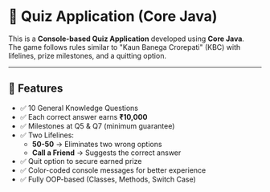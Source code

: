 # 🎯 Quiz Application (Core Java)

This is a **Console-based Quiz Application** developed using **Core Java**.  
The game follows rules similar to "Kaun Banega Crorepati" (KBC) with lifelines, prize milestones, and a quitting option.

---

## 🚀 Features
- ✅ 10 General Knowledge Questions  
- ✅ Each correct answer earns **₹10,000**  
- ✅ Milestones at Q5 & Q7 (minimum guarantee)  
- ✅ Two Lifelines:
  - **50-50** → Eliminates two wrong options
  - **Call a Friend** → Suggests the correct answer  
- ✅ Quit option to secure earned prize  
- ✅ Color-coded console messages for better experience  
- ✅ Fully OOP-based (Classes, Methods, Switch Case)

